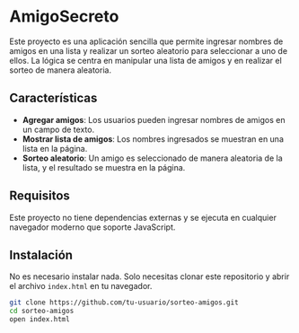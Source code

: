 # AmigoSecreto

Este proyecto es una aplicación sencilla que permite ingresar nombres de amigos en una lista y realizar un sorteo aleatorio para seleccionar a uno de ellos. La lógica se centra en manipular una lista de amigos y en realizar el sorteo de manera aleatoria.

## Características

- **Agregar amigos**: Los usuarios pueden ingresar nombres de amigos en un campo de texto.
- **Mostrar lista de amigos**: Los nombres ingresados se muestran en una lista en la página.
- **Sorteo aleatorio**: Un amigo es seleccionado de manera aleatoria de la lista, y el resultado se muestra en la página.

## Requisitos

Este proyecto no tiene dependencias externas y se ejecuta en cualquier navegador moderno que soporte JavaScript.

## Instalación

No es necesario instalar nada. Solo necesitas clonar este repositorio y abrir el archivo `index.html` en tu navegador.

```bash
git clone https://github.com/tu-usuario/sorteo-amigos.git
cd sorteo-amigos
open index.html
